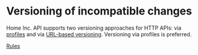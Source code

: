 # Versioning of incompatible changes

Home Inc. API supports two versioning approaches for HTTP APIs: via [profiles](./rules/must-use-profiles-for-versioning.md) and via [URL-based versioning](./rules/should-not-use-uri-versioning.md).
Versioning via profiles is preferred.

[<!--RULES-->Rules](./rules)
